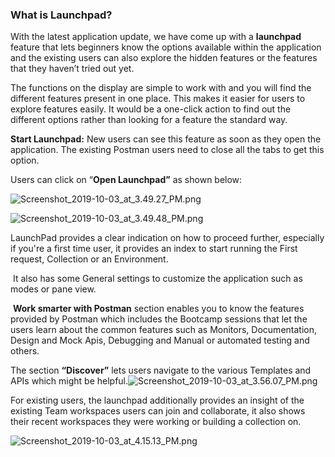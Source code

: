 ### What is Launchpad?

With the latest application update, we have come up with a **launchpad** feature that lets beginners know the options available within the application and the existing users can also explore the hidden features or the features that they haven’t tried out yet.

The functions on the display are simple to work with and you will find the different features present in one place. This makes it easier for users to explore features easily. It would be a one-click action to find out the different options rather than looking for a feature the standard way.

**Start Launchpad:** New users can see this feature as soon as they open the application. The existing Postman users need to close all the tabs to get this option.

Users can click on “**Open Launchpad”** as shown below:

![Screenshot_2019-10-03_at_3.49.27_PM.png](https://support.getpostman.com/hc/article_attachments/360048281293/Screenshot_2019-10-03_at_3.49.27_PM.png)  
  
![Screenshot_2019-10-03_at_3.49.48_PM.png](https://support.getpostman.com/hc/article_attachments/360047392414/Screenshot_2019-10-03_at_3.49.48_PM.png)  
  

LaunchPad provides a clear indication on how to proceed further, especially if you're a first time user, it provides an index to start running the First request, Collection or an Environment. 

 It also has some General settings to customize the application such as modes or pane view.

 **Work smarter with Postman** section enables you to know the features provided by Postman which includes the Bootcamp sessions that let the users learn about the common features such as Monitors, Documentation, Design and Mock Apis, Debugging and Manual or automated testing and others.

The section **“Discover”** lets users navigate to the various Templates and APIs which might be helpful.![Screenshot_2019-10-03_at_3.56.07_PM.png](https://support.getpostman.com/hc/article_attachments/360048281333/Screenshot_2019-10-03_at_3.56.07_PM.png)

For existing users, the launchpad additionally provides an insight of the existing Team workspaces users can join and collaborate, it also shows their recent workspaces they were working or building a collection on.

![Screenshot_2019-10-03_at_4.15.13_PM.png](https://support.getpostman.com/hc/article_attachments/360047392774/Screenshot_2019-10-03_at_4.15.13_PM.png)
